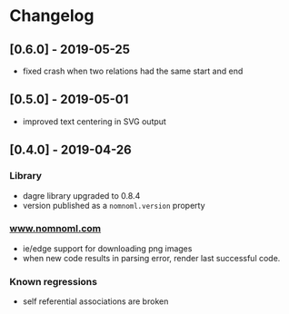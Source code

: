 # Changelog

## [0.6.0] - 2019-05-25

- fixed crash when two relations had the same start and end

## [0.5.0] - 2019-05-01

- improved text centering in SVG output

## [0.4.0] - 2019-04-26

### Library

- dagre library upgraded to 0.8.4
- version published as a `nomnoml.version` property

### www.nomnoml.com

- ie/edge support for downloading png images
- when new code results in parsing error, render last successful code.

### Known regressions

- self referential associations are broken
